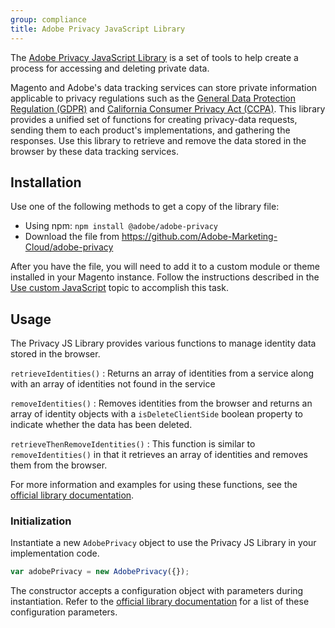 ```yaml
---
group: compliance
title: Adobe Privacy JavaScript Library
---
```


The [Adobe Privacy JavaScript Library][] is a set of tools to help create a process for accessing and deleting private data.

Magento and Adobe's data tracking services can store private information applicable to privacy regulations such as the [General Data Protection Regulation (GDPR)][] and [California Consumer Privacy Act (CCPA)][].
This library provides a unified set of functions for creating privacy-data requests, sending them to each product's implementations, and gathering the responses.
Use this library to retrieve and remove the data stored in the browser by these data tracking services.

## Installation

Use one of the following methods to get a copy of the library file:

-  Using npm: `npm install @adobe/adobe-privacy`
-  Download the file from <https://github.com/Adobe-Marketing-Cloud/adobe-privacy>

After you have the file, you will need to add it to a custom module or theme installed in your Magento instance.
Follow the instructions described in the [Use custom JavaScript][] topic to accomplish this task.

## Usage

The Privacy JS Library provides various functions to manage identity data stored in the browser.

`retrieveIdentities()`
: Returns an array of identities from a service along with an array of identities not found in the service

`removeIdentities()`
: Removes identities from the browser and returns an array of identity objects with a `isDeleteClientSide` boolean property to indicate whether the data has been deleted.

`retrieveThenRemoveIdentities()`
: This function is similar to `removeIdentities()` in that it retrieves an array of identities and removes them from the browser.

For more information and examples for using these functions, see the [official library documentation][Adobe Privacy JavaScript Library].

### Initialization

Instantiate a new `AdobePrivacy` object to use the Privacy JS Library in your implementation code.

```js
var adobePrivacy = new AdobePrivacy({});
```

The constructor accepts a configuration object with parameters during instantiation.
Refer to the [official library documentation][Adobe Privacy JavaScript Library] for a list of these configuration parameters.

[Adobe Privacy JavaScript Library]: https://www.adobe.io/apis/experienceplatform/gdpr/services/allservices.html#!api-specification/markdown/narrative/gdpr/use-cases/adobe-privacy-library.md

[General Data Protection Regulation (GDPR)]: <{{ site.baseurl }}/compliance/privacy/gdpr.html>
[California Consumer Privacy Act (CCPA)]: <{{ site.baseurl }}/compliance/privacy/ccpa.html>
[Use custom JavaScript]: <{{ site.baseurl }}/guides/v2.3/javascript-dev-guide/javascript/custom_js.html>
